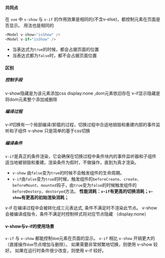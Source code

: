 #### 共同点
在 `vue` 中 `v-show` 与 `v-if` 的作用效果是相同的(不含v-else)，都控制元素在页面是否显示。
用法也是相同的
```js
<Model v-show="isShow" />
<Model v-if="isShow" />
```
- 当表达式为`true`的时候，都会占据页面的位置
- 当表达式都为`false`时，都不会占据页面位置

#### 区别
##### 控制手段
v-show隐藏是为该元素添加css display:none ,dom元素依旧存在
v-if显示隐藏是将dom元素整个添加或删除
##### 编译过程
v-if切换有一个局部编译/卸载的过程，切换过程中合适地销毁和重建内部的事件监听和子组件
v-show 只是简单的基于css切换
##### 编译条件
`v-if`是真正的条件渲染，它会确保在切换过程中条件块内的事件监听器和子组件适当地被销毁和重建。渲染条件为假时，不做操作，直到为真才渲染。

- `v-show` 由`false`变为`true`的时候不会触发组件的生命周期。
- `v-if`由`false`变为`true`的时候，触发组件的`beforeCreate`、`create`、`beforeMount`、`mounted`钩子，由`true`变为`false`的时候触发组件的`beforeDestory`、`destoryed`方法。
**性能消耗：`v-if`有更高的切换消耗；`v-show`有更高的初始渲染消耗；**

v-if 在编译过程中会被转化成三元表达式, 条件不满足时不渲染此节点。
v-show 会被编译成指令，条件不满足时控制样式将对应节点隐藏 （display:none）

#### v-show与v-if的使用场景
`v-if` 与 `v-show` 都能控制`dom`元素在页面的显示。
`v-if` 相比 `v-show` 开销更大的（直接操作`dom`节点增加与删除）。
如果需要非常频繁地切换，则使用 v-show 较好。
如果在运行时条件很少改变，则使用 v-if 较好。


